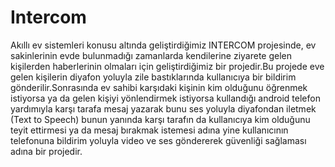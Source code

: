 # Intercom

Akıllı ev sistemleri konusu altında geliştirdiğimiz INTERCOM projesinde, ev sakinlerinin evde bulunmadığı zamanlarda kendilerine ziyarete gelen
kişilerden haberlerinin olmaları için geliştirdiğimiz bir projedir.Bu projede eve gelen kişilerin diyafon yoluyla zile bastıklarında kullanıcıya 
bir bildirim gönderilir.Sonrasında ev sahibi karşıdaki kişinin kim olduğunu öğrenmek istiyorsa ya da gelen kişiyi yönlendirmek istiyorsa kullandığı
android telefon yardımıyla karşı tarafa mesaj yazarak bunu ses yoluyla diyafondan iletmek (Text to Speech) bunun yanında karşı tarafın da kullanıcıya 
kim olduğunu teyit ettirmesi ya da mesaj bırakmak istemesi adına yine kullanıcının telefonuna bildirim yoluyla video ve ses göndererek güvenliği sağlaması
adına bir projedir.
